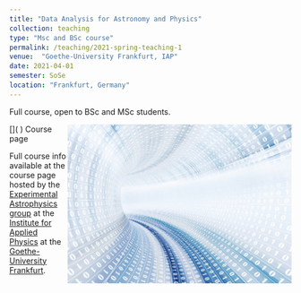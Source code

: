 ```yaml
---
title: "Data Analysis for Astronomy and Physics"
collection: teaching
type: "Msc and BSc course"
permalink: /teaching/2021-spring-teaching-1
venue:  "Goethe-University Frankfurt, IAP"
date: 2021-04-01
semester: SoSe
location: "Frankfurt, Germany"
---
```


Full course, open to BSc and MSc students.

<img style="float: right;" src="/images/Data-Large_edit_small.jpg" width="400">
[<i class="fas fa-link"></i>]( )  Course page

Full course info available at the course page hosted by the [Experimental Astrophysics group](https://exp-astro.de) at the [Institute for Applied Physics](https://www.uni-frankfurt.de/49311579/) at the [Goethe-University Frankfurt](https://www.uni-frankfurt.de).
